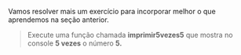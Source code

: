 Vamos resolver mais um exercício para incorporar melhor o que aprendemos na seção anterior.

> Execute uma função chamada **imprimir5vezes5** que mostra no console **5 vezes** o número **5.**
